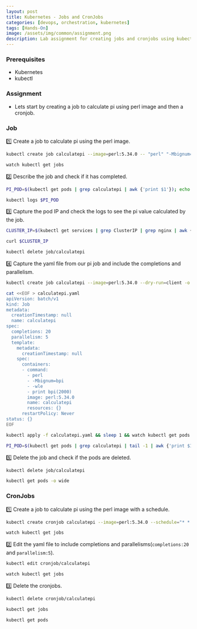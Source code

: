 ```yaml
---
layout: post
title: Kubernetes - Jobs and CronJobs
categories: [devops, orchestration, kubernetes]
tags: [Hands-On]
image: /assets/img/common/assignment.png
description: Lab assignment for creating jobs and cronjobs using kubectl
---
```


### Prerequisites

- Kubernetes
- kubectl

### Assignment

- Lets start by creating a job to calculate pi using perl image and then a cronjob.

### Job

1️⃣  Create a job to calculate pi using the perl image.

```sh
kubectl create job calculatepi --image=perl:5.34.0 -- "perl" "-Mbignum=bpi" "-wle" "print bpi(2000)"
```

```sh
watch kubectl get jobs
```

2️⃣ Describe the job and check if it has completed.

```sh
PI_POD=$(kubectl get pods | grep calculatepi | awk {'print $1'}); echo $PI_POD
```

```sh
kubectl logs $PI_POD
```

3️⃣ Capture the pod IP and check the logs to see the pi value calculated by the job.

```sh
CLUSTER_IP=$(kubectl get services | grep ClusterIP | grep nginx | awk {'print $3'}); echo $CLUSTER_IP
```

```sh
curl $CLUSTER_IP
```

```sh
kubectl delete job/calculatepi
```

4️⃣ Capture the yaml file from our pi job and include the completions and parallelism.

```sh
kubectl create job calculatepi --image=perl:5.34.0 --dry-run=client -o yaml -- "perl" "-Mbignum=bpi" "-wle" "print bpi(2000)" | tee calculatepi.yaml
```

```sh
cat <<EOF > calculatepi.yaml
apiVersion: batch/v1
kind: Job
metadata:
  creationTimestamp: null
  name: calculatepi
spec:
  completions: 20
  parallelism: 5
  template:
    metadata:
      creationTimestamp: null
    spec:
      containers:
      - command:
        - perl
        - -Mbignum=bpi
        - -wle
        - print bpi(2000)
        image: perl:5.34.0
        name: calculatepi
        resources: {}
      restartPolicy: Never
status: {}
EOF
```

```sh
kubectl apply -f calculatepi.yaml && sleep 1 && watch kubectl get pods -o wide
```

```sh
PI_POD=$(kubectl get pods | grep calculatepi | tail -1 | awk {'print $1'}); kubectl logs $PI_POD
```

5️⃣ Delete the job and check if the pods are deleted.

```sh
kubectl delete job/calculatepi
```

```sh
kubectl get pods -o wide
```

### CronJobs

1️⃣ Create a job to calculate pi using the perl image with a schedule.

```sh
kubectl create cronjob calculatepi --image=perl:5.34.0 --schedule="* * * * *" -- "perl" "-Mbignum=bpi" "-wle" "print bpi(2000)"
```

```sh
watch kubectl get jobs
```

2️⃣ Edit the yaml file to include completions and parallelisms(`completions:20` and `parallelism:5`).

```sh
kubectl edit cronjob/calculatepi
```

```sh
watch kubectl get jobs
```

3️⃣ Delete the cronjobs.

```sh
kubectl delete cronjob/calculatepi
```

```sh
kubectl get jobs
```

```sh
kubectl get pods
```